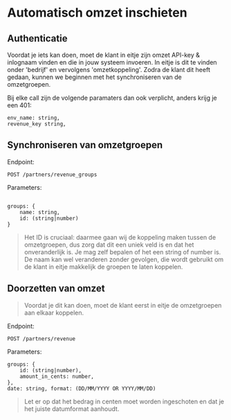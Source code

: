# Automatisch omzet inschieten

## Authenticatie
Voordat je iets kan doen, moet de klant in eitje zijn omzet API-key & inlognaam vinden en die in jouw systeem invoeren. In eitje is dit te vinden onder 'bedrijf' en vervolgens 'omzetkoppeling'. Zodra de klant dit heeft gedaan, kunnen we beginnen met het synchroniseren van de omzetgroepen.

Bij elke call zijn de volgende paramaters dan ook verplicht, anders krijg je een 401:

```
env_name: string,
revenue_key string,
```

## Synchroniseren van omzetgroepen

Endpoint:

```
POST /partners/revenue_groups
```

Parameters:

```

groups: {
	name: string,
	id: (string|number)
}
```

> Het ID is cruciaal: daarmee gaan wij de koppeling maken tussen de omzetgroepen, dus zorg dat dit een uniek veld is en dat het onveranderlijk is. Je mag zelf bepalen of het een string of number is. De naam kan wel veranderen zonder gevolgen, die wordt gebruikt om de klant in eitje makkelijk de groepen te laten koppelen.







## Doorzetten van omzet

> Voordat je dit kan doen, moet de klant eerst in eitje de omzetgroepen aan elkaar koppelen.

Endpoint:

```
POST /partners/revenue
```

Parameters:

```
groups: {
	id: (string|number),
	amount_in_cents: number,
},
date: string, format: (DD/MM/YYYY OR YYYY/MM/DD)

```

> Let er op dat het bedrag in centen moet worden ingeschoten en dat je het juiste datumformat aanhoudt. 

